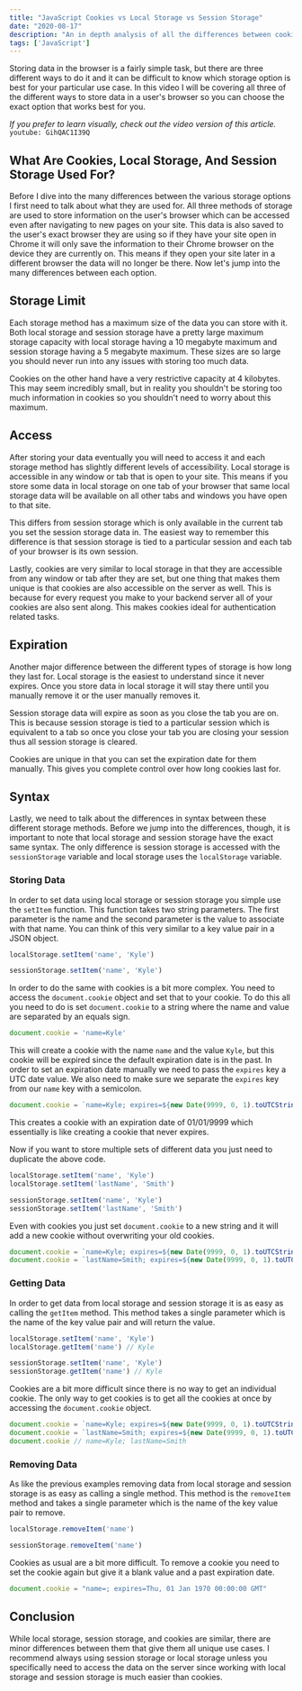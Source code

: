 ```yaml
---
title: "JavaScript Cookies vs Local Storage vs Session Storage"
date: "2020-08-17"
description: "An in depth analysis of all the differences between cookies, localStorage, and sessionStorage."
tags: ['JavaScript']
---
```


Storing data in the browser is a fairly simple task, but there are three different ways to do it and it can be difficult to know which storage option is best for your particular use case. In this video I will be covering all three of the different ways to store data in a user's browser so you can choose the exact option that works best for you.

*If you prefer to learn visually, check out the video version of this article.*
`youtube: GihQAC1I39Q`

## What Are Cookies, Local Storage, And Session Storage Used For?

Before I dive into the many differences between the various storage options I first need to talk about what they are used for. All three methods of storage are used to store information on the user's browser which can be accessed even after navigating to new pages on your site. This data is also saved to the user's exact browser they are using so if they have your site open in Chrome it will only save the information to their Chrome browser on the device they are currently on. This means if they open your site later in a different browser the data will no longer be there. Now let's jump into the many differences between each option.

## Storage Limit

Each storage method has a maximum size of the data you can store with it. Both local storage and session storage have a pretty large maximum storage capacity with local storage having a 10 megabyte maximum and session storage having a 5 megabyte maximum. These sizes are so large you should never run into any issues with storing too much data.

Cookies on the other hand have a very restrictive capacity at 4 kilobytes. This may seem incredibly small, but in reality you shouldn't be storing too much information in cookies so you shouldn't need to worry about this maximum.

## Access

After storing your data eventually you will need to access it and each storage method has slightly different levels of accessibility. Local storage is accessible in any window or tab that is open to your site. This means if you store some data in local storage on one tab of your browser that same local storage data will be available on all other tabs and windows you have open to that site.

This differs from session storage which is only available in the current tab you set the session storage data in. The easiest way to remember this difference is that session storage is tied to a particular session and each tab of your browser is its own session.

Lastly, cookies are very similar to local storage in that they are accessible from any window or tab after they are set, but one thing that makes them unique is that cookies are also accessible on the server as well. This is because for every request you make to your backend server all of your cookies are also sent along. This makes cookies ideal for authentication related tasks.

## Expiration

Another major difference between the different types of storage is how long they last for. Local storage is the easiest to understand since it never expires. Once you store data in local storage it will stay there until you manually remove it or the user manually removes it.

Session storage data will expire as soon as you close the tab you are on. This is because session storage is tied to a particular session which is equivalent to a tab so once you close your tab you are closing your session thus all session storage is cleared.

Cookies are unique in that you can set the expiration date for them manually. This gives you complete control over how long cookies last for.

## Syntax

Lastly, we need to talk about the differences in syntax between these different storage methods. Before we jump into the differences, though, it is important to note that local storage and session storage have the exact same syntax. The only difference is session storage is accessed with the `sessionStorage` variable and local storage uses the `localStorage` variable.

### Storing Data

In order to set data using local storage or session storage you simple use the `setItem` function. This function takes two string parameters. The first parameter is the name and the second parameter is the value to associate with that name. You can think of this very similar to a key value pair in a JSON object.
```js
localStorage.setItem('name', 'Kyle')

sessionStorage.setItem('name', 'Kyle')
```

In order to do the same with cookies is a bit more complex. You need to access the `document.cookie` object and set that to your cookie. To do this all you need to do is set `document.cookie` to a string where the name and value are separated by an equals sign.
```js
document.cookie = 'name=Kyle'
```
This will create a cookie with the name `name` and the value `Kyle`, but this cookie will be expired since the default expiration date is in the past. In order to set an expiration date manually we need to pass the `expires` key a UTC date value. We also need to make sure we separate the `expires` key from our `name` key with a semicolon.
```js
document.cookie = `name=Kyle; expires=${new Date(9999, 0, 1).toUTCString()}`
```
This creates a cookie with an expiration date of 01/01/9999 which essentially is like creating a cookie that never expires.

Now if you want to store multiple sets of different data you just need to duplicate the above code.
```js
localStorage.setItem('name', 'Kyle')
localStorage.setItem('lastName', 'Smith')

sessionStorage.setItem('name', 'Kyle')
sessionStorage.setItem('lastName', 'Smith')
```
Even with cookies you just set `document.cookie` to a new string and it will add a new cookie without overwriting your old cookies.
```js
document.cookie = `name=Kyle; expires=${new Date(9999, 0, 1).toUTCString()}`
document.cookie = `lastName=Smith; expires=${new Date(9999, 0, 1).toUTCString()}`
```

### Getting Data

In order to get data from local storage and session storage it is as easy as calling the `getItem` method. This method takes a single parameter which is the name of the key value pair and will return the value.
```js
localStorage.setItem('name', 'Kyle')
localStorage.getItem('name') // Kyle

sessionStorage.setItem('name', 'Kyle')
sessionStorage.getItem('name') // Kyle
```

Cookies are a bit more difficult since there is no way to get an individual cookie. The only way to get cookies is to get all the cookies at once by accessing the `document.cookie` object.
```js
document.cookie = `name=Kyle; expires=${new Date(9999, 0, 1).toUTCString()}`
document.cookie = `lastName=Smith; expires=${new Date(9999, 0, 1).toUTCString()}`
document.cookie // name=Kyle; lastName=Smith
```

### Removing Data

As like the previous examples removing data from local storage and session storage is as easy as calling a single method. This method is the `removeItem` method and takes a single parameter which is the name of the key value pair to remove.
```js
localStorage.removeItem('name')

sessionStorage.removeItem('name')
```

Cookies as usual are a bit more difficult. To remove a cookie you need to set the cookie again but give it a blank value and a past expiration date.
```js
document.cookie = "name=; expires=Thu, 01 Jan 1970 00:00:00 GMT"
```

## Conclusion

While local storage, session storage, and cookies are similar, there are minor differences between them that give them all unique use cases. I recommend always using session storage or local storage unless you specifically need to access the data on the server since working with local storage and session storage is much easier than cookies.